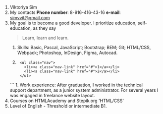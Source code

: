 1. Viktoriya Sim
1. My contacts
   **Phone number**: 8-916-416-43-16
   **e-mail**: simvvit@gmail.com
1. My goal is to become a good developer. I prioritize education, self-education, as they say
   > Learn, learn and learn.
   1. Skills:
   Basic, Pascal, JavaScript;
   Bootstrap;
   BEM;
   Git;
   HTML/CSS, Webpack;
   Photoshop, InDesign, Figma, Autocad.
   1. ```<div class="header">
       <ul class="nav">
         <li><a class="nav-link" href="#">1</a></li>
         <li><a class="nav-link" href="#">2</a></li>
       </ul>
     </div>
   ```
   1. Work experience: After graduation, I worked in the technical support department, as a junior system administrator. For several years I was engaged in freelance website layout.
1. Courses on HTMLAcademy and Stepik.org 'HTML/CSS'
1. Level of English - Threshold or intermediate B1.